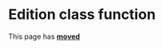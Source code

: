 # Edition class function #

This page has [**moved**](https://lib-docs.delphidabbler.com/SysInfo/5/API/TPJOSInfo-Edition)